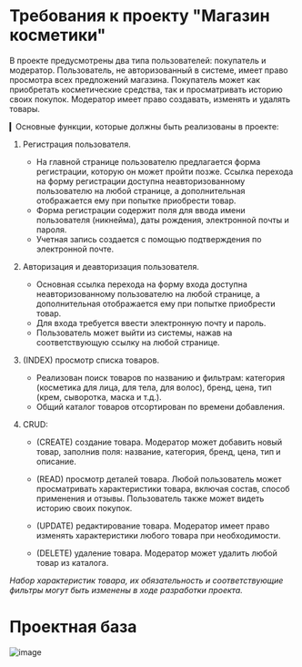 # Требования к проекту "Магазин косметики"

В проекте предусмотрены два типа пользователей: покупатель и модератор. Пользователь, не авторизованный в системе, имеет право просмотра всех предложений магазина. Покупатель может как приобретать косметические средства, так и просматривать историю своих покупок. Модератор имеет право создавать, изменять и удалять товары.

▎Основные функции, которые должны быть реализованы в проекте:

1. Регистрация пользователя.
   - На главной странице пользователю предлагается форма регистрации, которую он может пройти позже. Ссылка перехода на форму регистрации доступна неавторизованному пользователю на любой странице, а дополнительная отображается ему при попытке приобрести товар. 
   - Форма регистрации содержит поля для ввода имени пользователя (никнейма), даты рождения, электронной почты и пароля.
   - Учетная запись создается с помощью подтверждения по электронной почте.

2. Авторизация и деавторизация пользователя.
   - Основная ссылка перехода на форму входа доступна неавторизованному пользователю на любой странице, а дополнительная отображается ему при попытке приобрести товар. 
   - Для входа требуется ввести электронную почту и пароль.
   - Пользователь может выйти из системы, нажав на соответствующую ссылку на любой странице.

3. (INDEX) просмотр списка товаров.
   - Реализован поиск товаров по названию и фильтрам: категория (косметика для лица, для тела, для волос), бренд, цена, тип (крем, сыворотка, маска и т.д.).
   - Общий каталог товаров отсортирован по времени добавления.

4. CRUD:

   - (CREATE) создание товара.
     Модератор может добавить новый товар, заполнив поля: название, категория, бренд, цена, тип и описание.

   - (READ) просмотр деталей товара.
     Любой пользователь может просматривать характеристики товара, включая состав, способ применения и отзывы.
     Пользователь также может видеть историю своих покупок.

   - (UPDATE) редактирование товара.
     Модератор имеет право изменять характеристики любого товара при необходимости.

   - (DELETE) удаление товара.
     Модератор может удалить любой товар из каталога.

*Набор характеристик товара, их обязательность и соответствующие фильтры могут быть изменены в ходе разработки проекта.*
# Проектная база
![image](https://github.com/user-attachments/assets/3ea8389a-7922-412b-a936-78bd4a48543c)


